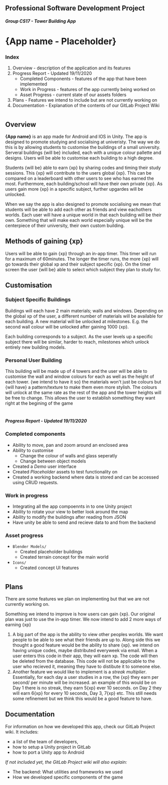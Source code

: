 ## Professional Software Development Project
##### Group CS17 - Tower Building App

# **{App name - Placeholder}**

### Index
 1. Overview - description of the application and its features
 2. Progress Report - Updated 19/11/2020
    - Completed Components - features of the app that have been implemented
    - Work in Progress - features of the app currently being worked on
    - Asset Progress - current state of our assets folders
 3. Plans - Features we intend to include but are not currently working on
 4. Documentation - Explanation of the contents of our GitLab Project Wiki

#
## Overview
**{App name}** is an app made for Android and IOS in Unity. The app is designed to promote studying and socialising at univeristy. The way we do this is by allowing students to customise the buildings of a small university. Serveral buildings {will be} included, each with a unique colour pallette and designs. Users will be able to customise each building to a high degree.

Students {will be} able to earn {xp} by sharing codes and timing their study sessions. This {xp} will contribute to the users global {xp}. This can be compared on a leaderboard with other users to see who has earned the most. Furthermore, each building/school will have their own private {xp}. As users gain more {xp} in a specific subject, further upgardes will be unlocked.

When we say the app is also designed to promote socialising we mean that students will be able to add each other as friends and view eachothers worlds. Each user will have a unique world in that each building will be their own. Something that will make each world especially unique will be the centerpiece of their university, their own custom building.

## Methods of gaining {xp}
Users will be able to gain {xp} through an in-app timer. This timer will run for a maximum of 60minutes. The longer the timer runs, the more {xp} will go towards their global xp and their subject specific {xp}. On the timer screen the user {will be} able to select which subject they plan to study for.

## Customisation
### Subject Specific Buildings
Buildings will each have 2 main materials; walls and windows. Depending on the global xp of the user, a different number of materials will be available for each building. A new material will be unlocked at milestones. E.g. the second wall colour will be unlocked after gaining 1000 {xp}.

Each building corresponds to a subject. As the user levels up a specific subject there will be similar, harder to reach, milestones which unlock entirely new building models.

### Personal User Building
This building will be made up of 4 towers and the user will be able to customise the wall and window colours for each as well as the height of each tower. {we intend to have it so} the materials won't just be colours but {will have} a pattern/texture to make them even more stylish. The colours will unlock at the same rate as the rest of the app and the tower heights will be free to change. This allows the user to establish something they want right at the begining of the game

#
##### Progress Report - Updated 19/11/2020
### Completed components
 - Ability to move, pan and zoom around an enclosed area
 - Ability to customise
   - Change the colour of walls and glass seperatly
   - Change between object models
 - Created a *Demo* user interface
 - Created *Placeholder* assets to test functionality on
 - Created a working backend where data is stored and can be accessed using CRUD requests.

### Work in progress
 - Integrating all the app compoennts in to one Unity project
 - Ability to rotate your view to better look around the map
 - Ability to modify the buildings after reading from JSON
 - Have unity be able to send and recieve data to and from the backend

### Asset progress
 - `Blender Models/`
   - Created placeholder buildings
   - Created terrain concept for the main world
 - `Icons/`
   - Created concept UI features

#
## Plans
There are some features we plan on implementing but that we are not currently working on. 

Something we intend to improve is how users can gain {xp}. Our original plan was just to use the in-app timer. We now intend to add 2 more ways of earning {xp}
 1. A big part of the app is the ability to view other peoples worlds. We want people to be able to see what their friends are up to. Along side this we thought a good feature would be the ability to share {xp}. we intend on having unique codes, maybe distributed everyweek via email. When a user enters this code in their app, they will earn xp. The code will then be deleted from the database. This code will not be applicable to the user who recieved it, meaning they have to distibute it to someone else.
 2. Another feature we would like to implement is a *streak multiplier*. Essentially, for each day a user studies in a row, the {xp} they earn per second/ per minute will be increased. an example of this would be on Day 1 there is no streak, they earn 5{xp} ever 10 seconds. on Day 2 they will earn 6{xp} for every 10 seconds, Day 3, 7{xp} etc. This still needs some refinement but we think this would be a good feature to have.

## Documentation
For information on how we developed this app, check our GitLab Project wiki. It includes:
 - a list of the team of developers, 
 - how to setup a Unity project in GitLab
 - how to port a Unity app to Android

 *If not included yet, the GitLab Project wiki will also explain:*
 - The backend: What utilities and frameworks we used
 - How we developed specific components of the game

